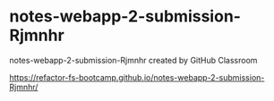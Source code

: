# notes-webapp-2-submission-Rjmnhr
notes-webapp-2-submission-Rjmnhr created by GitHub Classroom


https://refactor-fs-bootcamp.github.io/notes-webapp-2-submission-Rjmnhr/
